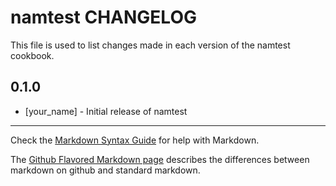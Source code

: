 namtest CHANGELOG
=================

This file is used to list changes made in each version of the namtest cookbook.

0.1.0
-----
- [your_name] - Initial release of namtest

- - -
Check the [Markdown Syntax Guide](http://daringfireball.net/projects/markdown/syntax) for help with Markdown.

The [Github Flavored Markdown page](http://github.github.com/github-flavored-markdown/) describes the differences between markdown on github and standard markdown.
